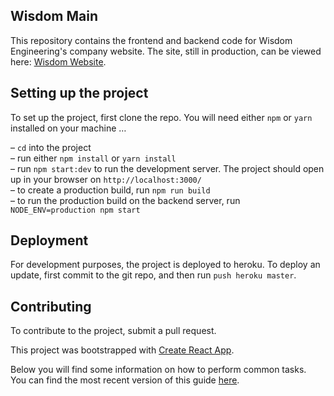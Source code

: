 ## Wisdom Main
This repository contains the frontend and backend code for Wisdom Engineering's company website. The site, still in production, can be viewed here: [Wisdom Website](https://wisdom-main.herokuapp.com/).

## Setting up the project
To set up the project, first clone the repo.
You will need either `npm` or `yarn` installed on your machine …

– `cd` into the project<br />
– run either `npm install` or `yarn install`<br />
– run `npm start:dev` to run the development server. The project should open up in your browser on `http://localhost:3000/`<br />
– to create a production build, run `npm run build`<br />
– to run the production build on the backend server, run `NODE_ENV=production npm start`

## Deployment
For development purposes, the project is deployed to heroku.
To deploy an update, first commit to the git repo, and then run `push heroku master`.

## Contributing
To contribute to the project, submit a pull request.

This project was bootstrapped with [Create React App](https://github.com/facebookincubator/create-react-app).

Below you will find some information on how to perform common tasks.<br>
You can find the most recent version of this guide [here](https://github.com/facebookincubator/create-react-app/blob/master/packages/react-scripts/template/README.md).
